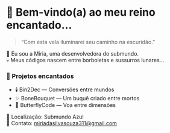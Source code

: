 # 🦋 Bem-vindo(a) ao meu reino encantado...

> “Com esta vela iluminarei seu caminho na escuridão.”

🎩 Eu sou a Miria, uma desenvolvedora do submundo.  
💀 Meus códigos nascem entre borboletas e sussurros lunares...

### 🌙 Projetos encantados
- 🕯️ Bin2Dec — Conversões entre mundos
- ✨ BoneBouquet — Um buquê criado entre mortos
- 🦇 ButterflyCode — Voa entre dimensões

📍 Localização: Submundo Azul  
📮 Contato: miriadasilvasouza311@gmail.com
